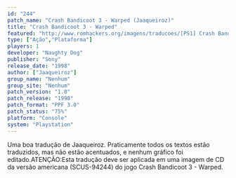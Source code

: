 ```yaml
---
id: "244"
patch_name: "Crash Bandicoot 3 - Warped (Jaaqueiroz)"
title: "Crash Bandicoot 3 - Warped"
featured: "http://www.romhackers.org/imagens/traducoes/[PS1] Crash Bandicoot 3 - Warped - Jaaqueiroz - 1.jpg"
type: ["Ação","Plataforma"]
players: 1
developer: "Naughty Dog"
publisher: "Sony"
release_date: "1998"
author: ["Jaaqueiroz"]
group_name: "Nenhum"
group_site: "Nenhum"
patch_version: "1.0"
patch_release: "1998"
patch_format: "PPF 3.0"
patch_status: "75%"
platform: "Console"
system: "Playstation"
---
```


Uma boa tradução de Jaaqueiroz. Praticamente todos os textos estão traduzidos, mas não estão acentuados, e nenhum gráfico foi editado.ATENÇÃO:Esta tradução deve ser aplicada em uma imagem de CD da versão americana (SCUS-94244) do jogo Crash Bandicoot 3 - Warped.